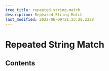 ```yaml
---
tree_title: repeated-string-match
description: Repeated String Match
last_modified: 2022-06-09T21:23:28.2328
---
```


# Repeated String Match

## Contents
